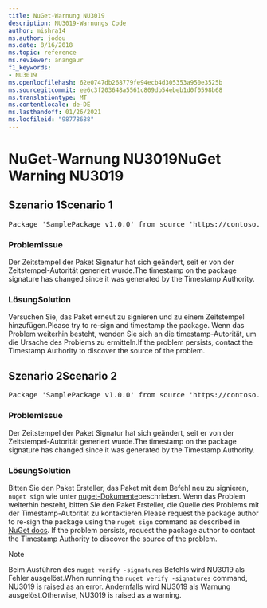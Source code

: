 ```yaml
---
title: NuGet-Warnung NU3019
description: NU3019-Warnungs Code
author: mishra14
ms.author: jodou
ms.date: 8/16/2018
ms.topic: reference
ms.reviewer: anangaur
f1_keywords:
- NU3019
ms.openlocfilehash: 62e0747db268779fe94ecb4d305353a950e3525b
ms.sourcegitcommit: ee6c3f203648a5561c809db54ebeb1d0f0598b68
ms.translationtype: MT
ms.contentlocale: de-DE
ms.lasthandoff: 01/26/2021
ms.locfileid: "98778688"
---
```

# <a name="nuget-warning-nu3019"></a><span data-ttu-id="f03b2-103">NuGet-Warnung NU3019</span><span class="sxs-lookup"><span data-stu-id="f03b2-103">NuGet Warning NU3019</span></span>

## <a name="scenario-1"></a><span data-ttu-id="f03b2-104">Szenario 1</span><span class="sxs-lookup"><span data-stu-id="f03b2-104">Scenario 1</span></span>

<pre>Package 'SamplePackage v1.0.0' from source 'https://contoso.com/index.json': The timestamp integrity check failed.</pre>

### <a name="issue"></a><span data-ttu-id="f03b2-105">Problem</span><span class="sxs-lookup"><span data-stu-id="f03b2-105">Issue</span></span>

<span data-ttu-id="f03b2-106">Der Zeitstempel der Paket Signatur hat sich geändert, seit er von der Zeitstempel-Autorität generiert wurde.</span><span class="sxs-lookup"><span data-stu-id="f03b2-106">The timestamp on the package signature has changed since it was generated by the Timestamp Authority.</span></span>


### <a name="solution"></a><span data-ttu-id="f03b2-107">Lösung</span><span class="sxs-lookup"><span data-stu-id="f03b2-107">Solution</span></span>

<span data-ttu-id="f03b2-108">Versuchen Sie, das Paket erneut zu signieren und zu einem Zeitstempel hinzufügen.</span><span class="sxs-lookup"><span data-stu-id="f03b2-108">Please try to re-sign and timestamp the package.</span></span> <span data-ttu-id="f03b2-109">Wenn das Problem weiterhin besteht, wenden Sie sich an die timestamp-Autorität, um die Ursache des Problems zu ermitteln.</span><span class="sxs-lookup"><span data-stu-id="f03b2-109">If the problem persists, contact the Timestamp Authority to discover the source of the problem.</span></span>



## <a name="scenario-2"></a><span data-ttu-id="f03b2-110">Szenario 2</span><span class="sxs-lookup"><span data-stu-id="f03b2-110">Scenario 2</span></span>

<pre>Package 'SamplePackage v1.0.0' from source 'https://contoso.com/index.json': The primary signature's timestamp integrity check failed.</pre>

### <a name="issue"></a><span data-ttu-id="f03b2-111">Problem</span><span class="sxs-lookup"><span data-stu-id="f03b2-111">Issue</span></span>

<span data-ttu-id="f03b2-112">Der Zeitstempel der Paket Signatur hat sich geändert, seit er von der Zeitstempel-Autorität generiert wurde.</span><span class="sxs-lookup"><span data-stu-id="f03b2-112">The timestamp on the package signature has changed since it was generated by the Timestamp Authority.</span></span>


### <a name="solution"></a><span data-ttu-id="f03b2-113">Lösung</span><span class="sxs-lookup"><span data-stu-id="f03b2-113">Solution</span></span>

<span data-ttu-id="f03b2-114">Bitten Sie den Paket Ersteller, das Paket mit dem Befehl neu zu signieren, `nuget sign` wie unter [nuget-Dokumente](../../create-packages/sign-a-package.md)beschrieben. Wenn das Problem weiterhin besteht, bitten Sie den Paket Ersteller, die Quelle des Problems mit der Timestamp-Autorität zu kontaktieren.</span><span class="sxs-lookup"><span data-stu-id="f03b2-114">Please request the package author to re-sign the package using the `nuget sign` command as described in [NuGet docs](../../create-packages/sign-a-package.md). If the problem persists, request the package author to contact the Timestamp Authority to discover the source of the problem.</span></span>


> [!Note]
> <span data-ttu-id="f03b2-115">Beim Ausführen des `nuget verify -signatures` Befehls wird NU3019 als Fehler ausgelöst.</span><span class="sxs-lookup"><span data-stu-id="f03b2-115">When running the `nuget verify -signatures` command, NU3019 is raised as an error.</span></span> <span data-ttu-id="f03b2-116">Andernfalls wird NU3019 als Warnung ausgelöst.</span><span class="sxs-lookup"><span data-stu-id="f03b2-116">Otherwise, NU3019 is raised as a warning.</span></span>
